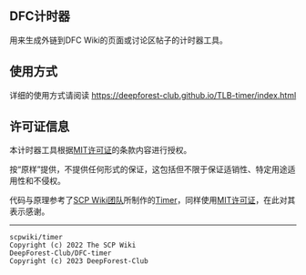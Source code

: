 ## DFC计时器
用来生成外链到DFC Wiki的页面或讨论区帖子的计时器工具。

## 使用方式
详细的使用方式请阅读 https://deepforest-club.github.io/TLB-timer/index.html

## 许可证信息
本计时器工具根据[MIT许可证](LICENSE.md)的条款内容进行授权。

按“原样”提供，不提供任何形式的保证，这包括但不限于保证适销性、特定用途适用性和不侵权。

代码与原理参考了[SCP Wiki团队](https://github.com/scpwiki)所制作的[Timer](https://github.com/scpwiki/timer)，同样使用[MIT许可证](https://github.com/scpwiki/timer/blob/main/LICENSE.md)，在此对其表示感谢。

---------

```
scpwiki/timer
Copyright (c) 2022 The SCP Wiki
DeepForest-Club/DFC-timer
Copyright (c) 2023 DeepForest-Club
```
